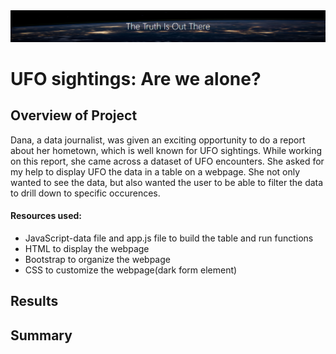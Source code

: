 <img src=static\images\banner.png>

# UFO sightings: Are we alone?

## Overview of Project

Dana, a data journalist, was given an exciting opportunity to do a report about her hometown, which is well known for UFO sightings. While working on this report, she came across a dataset of UFO encounters. She asked for my help to display UFO the data in a table on a webpage. She not only wanted to see the data, but also wanted the user to be able to filter the data to drill down to specific occurences. 

#### Resources used:
- JavaScript-data file and app.js file to build the table and run functions
- HTML to display the webpage
- Bootstrap to organize the webpage
- CSS to customize the webpage(dark form element)


## Results





## Summary